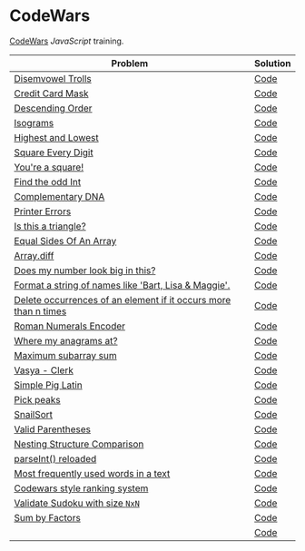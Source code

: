 # CodeWars

[CodeWars](https://www.codewars.com/) *JavaScript* training.

| Problem | Solution |
| ------- | -------- |
| [Disemvowel Trolls](https://www.codewars.com/kata/52fba66badcd10859f00097e/train/javascript) | [Code](https://github.com/RitamChakraborty/CodeWars/blob/3a864c3e69/Disemvowel%20Trolls/main.js) |
| [Credit Card Mask](https://www.codewars.com/kata/5412509bd436bd33920011bc/train/javascript) | [Code](https://github.com/RitamChakraborty/CodeWars/blob/3a864c3e69/Credit%20Card%20Mask/main.js) |
| [Descending Order](https://www.codewars.com/kata/5467e4d82edf8bbf40000155/train/javascript) | [Code](https://github.com/RitamChakraborty/CodeWars/blob/3a864c3e69/Descending%20Order/main.js) |
| [Isograms](https://www.codewars.com/kata/54ba84be607a92aa900000f1/train/javascript) | [Code](https://github.com/RitamChakraborty/CodeWars/blob/3a864c3e69/Isograms/main.js) |
| [Highest and Lowest](https://www.codewars.com/kata/554b4ac871d6813a03000035/train/javascript) | [Code](https://github.com/RitamChakraborty/CodeWars/blob/3a864c3e69/Highest%20and%20Lowest/main.js) |
| [Square Every Digit](https://www.codewars.com/kata/546e2562b03326a88e000020/train/javascript) | [Code](https://github.com/RitamChakraborty/CodeWars/blob/3a864c3e69/Square%20Every%20Digit/main.js) |
| [You're a square!](https://www.codewars.com/kata/54c27a33fb7da0db0100040e/train/javascript) | [Code](https://github.com/RitamChakraborty/CodeWars/blob/3a864c3e69/You're%20a%20square!/main.js) |
| [Find the odd Int](https://www.codewars.com/kata/54da5a58ea159efa38000836/train/javascript) | [Code](https://github.com/RitamChakraborty/CodeWars/blob/3a864c3e69/Find%20the%20odd%20Int/Main.js) |
| [Complementary DNA](https://www.codewars.com/kata/554e4a2f232cdd87d9000038/train/javascript) | [Code](https://github.com/RitamChakraborty/CodeWars/blob/3a864c3e69/Complementary%20DNA/main.js) |
| [Printer Errors](https://www.codewars.com/kata/56541980fa08ab47a0000040/train/javascript) | [Code](https://github.com/RitamChakraborty/CodeWars/blob/3a864c3e69/Printer%20Errors/main.js) |
| [Is this a triangle?](https://www.codewars.com/kata/56606694ec01347ce800001b/train/javascript) | [Code](https://github.com/RitamChakraborty/CodeWars/blob/3a864c3e69/Is%20this%20a%20triangle%3F/main.js) |
| [Equal Sides Of An Array](https://www.codewars.com/kata/5679aa472b8f57fb8c000047/train/javascript) | [Code](https://github.com/RitamChakraborty/CodeWars/blob/3a864c3e69/Equal%20Sides%20Of%20An%20Array/main.js) |
| [Array.diff](https://www.codewars.com/kata/523f5d21c841566fde000009/train/javascript) | [Code](https://github.com/RitamChakraborty/CodeWars/blob/master/Array.diff/main.js) |
| [Does my number look big in this?](https://www.codewars.com/kata/5287e858c6b5a9678200083c/train/javascript) | [Code](https://github.com/RitamChakraborty/CodeWars/blob/3a864c3e69/Does%20my%20number%20look%20big%20in%20this%3F/main.js) |
| [Format a string of names like 'Bart, Lisa & Maggie'.](https://www.codewars.com/kata/53368a47e38700bd8300030d/train/javascript) | [Code](https://github.com/RitamChakraborty/CodeWars/blob/3a864c3e69/Format%20a%20string%20of%20names%20like%20'Bart%2C%20Lisa%20%26%20Maggie'./main.js) |
| [Delete occurrences of an element if it occurs more than n times](https://www.codewars.com/kata/554ca54ffa7d91b236000023/train/javascript) | [Code](https://github.com/RitamChakraborty/CodeWars/blob/3a864c3e69/Delete%20occurrences%20of%20an%20element%20if%20it%20occurs%20more%20than%20n%20times/main.js) |
| [Roman Numerals Encoder](https://www.codewars.com/kata/51b62bf6a9c58071c600001b/train/javascript) | [Code](https://github.com/RitamChakraborty/CodeWars/blob/3a864c3e69/Roman%20Numerals%20Encoder/main.js) |
| [Where my anagrams at?](https://www.codewars.com/kata/523a86aa4230ebb5420001e1/train/javascript) | [Code](https://github.com/RitamChakraborty/CodeWars/blob/3a864c3e69/Where%20my%20anagrams%20at%3F/main.js) |
| [Maximum subarray sum](https://www.codewars.com/kata/54521e9ec8e60bc4de000d6c/train/javascript) | [Code](https://github.com/RitamChakraborty/CodeWars/blob/3a864c3e69/Maximum%20subarray%20sum/main.js) |
| [Vasya - Clerk](https://www.codewars.com/kata/555615a77ebc7c2c8a0000b8/train/javascript) | [Code](https://github.com/RitamChakraborty/CodeWars/blob/master/Vasya%20-%20Clerk/main.js) |
| [Simple Pig Latin](https://www.codewars.com/kata/520b9d2ad5c005041100000f/train/javascript) | [Code]() |
| [Pick peaks](https://www.codewars.com/kata/5279f6fe5ab7f447890006a7/train/javascript) | [Code]() |
| [SnailSort](https://www.codewars.com/kata/521c2db8ddc89b9b7a0000c1/train/javascript) | [Code]() |
| [Valid Parentheses](https://www.codewars.com/kata/52774a314c2333f0a7000688/train/javascript) | [Code]() |
| [Nesting Structure Comparison](https://www.codewars.com/kata/520446778469526ec0000001/train/javascript) | [Code]() |
| [parseInt() reloaded](https://www.codewars.com/kata/525c7c5ab6aecef16e0001a5/solutions/javascript) | [Code]() |
| [Most frequently used words in a text](https://www.codewars.com/kata/51e056fe544cf36c410000fb/solutions/javascript) | [Code]() |
| [Codewars style ranking system](https://www.codewars.com/kata/51fda2d95d6efda45e00004e/train/javascript) | [Code]() |
| [Validate Sudoku with size `NxN`](https://www.codewars.com/kata/540afbe2dc9f615d5e000425/train/javascript) | [Code]() |
| [Sum by Factors](https://www.codewars.com/kata/54d496788776e49e6b00052f/train/javascript) | [Code]() |
| []() | [Code]() |